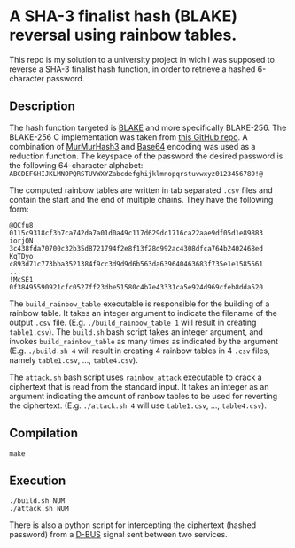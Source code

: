 # A SHA-3 finalist hash (BLAKE) reversal using rainbow tables.

This repo is my solution to a university project in wich I was supposed to reverse a SHA-3 finalist hash function, in order to retrieve a hashed 6-character password.

## Description
The hash function targeted is [BLAKE](https://en.wikipedia.org/wiki/BLAKE_(hash_function)) and more specifically BLAKE-256. The BLAKE-256 C implementation was taken from [this GitHub repo](https://github.com/veorq/BLAKE). A combination of [MurMurHash3](https://en.wikipedia.org/wiki/MurmurHash#MurmurHash3) and [Base64](https://en.wikipedia.org/wiki/Base64) encoding was used as a reduction function. The keyspace of the password the desired password is the following 64-character alphabet: `ABCDEFGHIJKLMNOPQRSTUVWXYZabcdefghijklmnopqrstuvwxyz0123456789!@`

The computed rainbow tables are written in tab separated `.csv` files and contain the start and the end of multiple chains. They have the following form:
```
@QCfu8  0115c9318cf3b7ca742da7a01d0a49c117d629dc1716ca22aae9df05d1e89883
iorjQN  3c438fda70700c32b35d8721794f2e8f13f28d992ac4308dfca764b2402468ed
KqTDyo  c893d71c773bba3521384f9cc3d9d9d6b563da639640463683f735e1e1585561
...
!McSE1  0f38495590921cfc0527ff23dbe51580c4b7e43331ca5e924d969cfeb8dda520
```

The `build_rainbow_table` executable is responsible for the building of a rainbow table. It takes an integer argument to indicate the filename of the output `.csv` file. (E.g. `./build_rainbow_table 1` will result in creating `table1.csv`). The `build.sh` bash script takes an integer argument, and invokes `build_rainbow_table` as many times as indicated by the argument  (E.g. `./build.sh 4` will result in creating 4 rainbow tables in 4 `.csv` files, namely `table1.csv`, ..., `table4.csv`).

The `attack.sh` bash script uses `rainbow_attack` executable to crack a ciphertext that is read from the standard input. It takes an integer as an argument indicating the amount of ranbow tables to be used for reverting the ciphertext.  (E.g. `./attack.sh 4` will use `table1.csv`, ..., `table4.csv`).

## Compilation
```
make
```


## Execution
```
./build.sh NUM
./attack.sh NUM
```

There is also a python script for intercepting the ciphertext (hashed password) from a [D-BUS](https://en.wikipedia.org/wiki/D-Bus) signal sent between two services.
